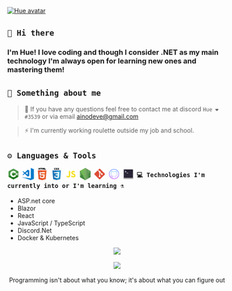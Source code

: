 <a href="https://huebyte.github.io/" title="Avatar" alt="Hue's avatar"><img src="https://i.pinimg.com/originals/56/c5/98/56c598c25b16a9d9c501faafc026c0dc.jpg" title="Hue" alt="Hue avatar"></a>
## `👋 Hi there`
### I'm Hue! I love coding and though I consider .NET as my main technology I'm always open for learning new ones and mastering them!

## `👾 Something about me`
> 💬 If you have any questions feel free to contact me at discord `Hue ❤#3539` or via email ainodeve@gmail.com

> ⚡ I'm currently working roulette outside my job and school.

## `⚙️ Languages & Tools`

<img style="margin-right: 5px" align="left" alt="VCSharp" width="28px" src="https://raw.githubusercontent.com/vscode-icons/vscode-icons/master/icons/file_type_csharp2.svg" />
<img style="margin-right: 5px" align="left" alt="Visual Studio Code" width="28px" src="https://raw.githubusercontent.com/github/explore/80688e429a7d4ef2fca1e82350fe8e3517d3494d/topics/visual-studio-code/visual-studio-code.png" />
<img style="margin-right: 5px" align="left" alt="HTML5" width="28px" src="https://raw.githubusercontent.com/github/explore/80688e429a7d4ef2fca1e82350fe8e3517d3494d/topics/html/html.png" />
<img style="margin-right: 5px" align="left" alt="CSS3" width="28px" src="https://raw.githubusercontent.com/github/explore/80688e429a7d4ef2fca1e82350fe8e3517d3494d/topics/css/css.png" />
<img style="margin-right: 5px" align="left" alt="JavaScript" width="28px" src="https://raw.githubusercontent.com/vscode-icons/vscode-icons/master/icons/file_type_js.svg" />
<img style="margin-right: 5px" align="left" alt="Node.js" width="28px" src="https://raw.githubusercontent.com/github/explore/80688e429a7d4ef2fca1e82350fe8e3517d3494d/topics/nodejs/nodejs.png" />
<img style="margin-right: 5px" align="left" alt="Git" width="28px" src="https://raw.githubusercontent.com/vscode-icons/vscode-icons/master/icons/file_type_git.svg" />
<img style="margin-right: 5px" align="left" alt="GitHub" width="28px" src="icons/github.png" />
<img style="margin-right: 5px" align="left" alt="Terminal" width="28px" src="icons/terminal.png" />

### `💻 Technologies I'm currently into or I'm learning ⚗️` 

- ASP.net core
- Blazor
- React
- JavaScript / TypeScript 
- Discord.Net
- Docker & Kubernetes

<p align="center">
  <img width="400" src="https://github-readme-stats.vercel.app/api?username=HueByte&show_icons=true&theme=radical">
</p>
<p align="center">
  <img width="400" src="https://github-readme-stats.vercel.app/api/top-langs/?username=HueByte&layout=compact&theme=radical">
</p>
<p align="center">
  Programming isn't about what you know; it's about what you can figure out
</p>
